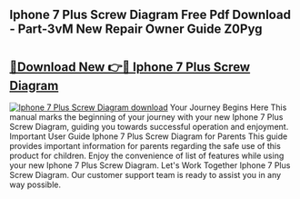 ## Iphone 7 Plus Screw Diagram Free Pdf Download - Part-3vM New Repair Owner Guide Z0Pyg

# <h2><a href="http://dfqnt4.blite.top/?on=Iphone+7+Plus+Screw+Diagram">🔗Download New 👉🔴 Iphone 7 Plus Screw Diagram</a></h2>

[![Iphone 7 Plus Screw Diagram download](https://i.imgur.com/lujVjoI.png)](http://dfqnt4.blite.top/?on=Iphone+7+Plus+Screw+Diagram)
Your Journey Begins Here This manual marks the beginning of your journey with your new Iphone 7 Plus Screw Diagram, guiding you towards successful operation and enjoyment. Important User Guide Iphone 7 Plus Screw Diagram for Parents This guide provides important information for parents regarding the safe use of this product for children. Enjoy the convenience of list of features while using your new Iphone 7 Plus Screw Diagram. Let's Work Together Iphone 7 Plus Screw Diagram. Our customer support team is ready to assist you in any way possible.
